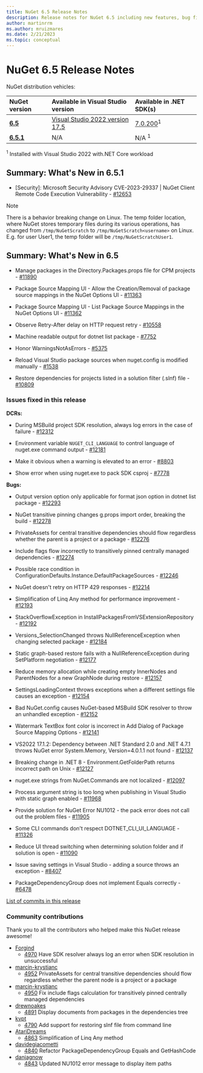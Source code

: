 ```yaml
---
title: NuGet 6.5 Release Notes
description: Release notes for NuGet 6.5 including new features, bug fixes, and DCRs.
author: martinrrm
ms.author: mruizmares
ms.date: 2/21/2023
ms.topic: conceptual
---
```


# NuGet 6.5 Release Notes

NuGet distribution vehicles:

| NuGet version | Available in Visual Studio version | Available in .NET SDK(s) |
|:---|:---|:---|
| [**6.5**](https://nuget.org/downloads) | [Visual Studio 2022 version 17.5](https://visualstudio.microsoft.com/downloads/) | [7.0.200](https://dotnet.microsoft.com/download/dotnet-core/7.0)<sup>1</sup> |
| [**6.5.1**](https://nuget.org/downloads) | N/A | N/A <sup>1</sup> |

<sup>1</sup> Installed with Visual Studio 2022 with.NET Core workload

## Summary: What's New in 6.5.1

* [Security]: Microsoft Security Advisory CVE-2023-29337 | NuGet Client Remote Code Execution Vulnerability - [#12653](https://github.com/NuGet/Home/issues/12653)

> [!NOTE]
> There is a behavior breaking change on Linux. The temp folder location, where NuGet stores temporary files during its various operations, has changed from `/tmp/NuGetScratch` to `/tmp/NuGetScratch<username>` on Linux. E.g. for user User1, the temp folder will be `/tmp/NuGetScratchUser1`.

## Summary: What's New in 6.5

* Manage packages in the Directory.Packages.props file for CPM projects - [#11890](https://github.com/NuGet/Home/issues/11890)

* Package Source Mapping UI - Allow the Creation/Removal of package source mappings in the NuGet Options UI - [#11363](https://github.com/NuGet/Home/issues/11363)

* Package Source Mapping UI - List Package Source Mappings in the NuGet Options UI - [#11362](https://github.com/NuGet/Home/issues/11362)

* Observe Retry-After delay on HTTP request retry - [#10558](https://github.com/NuGet/Home/issues/10558)

* Machine readable output for dotnet list package - [#7752](https://github.com/NuGet/Home/issues/7752)

* Honor WarningsNotAsErrors - [#5375](https://github.com/NuGet/Home/issues/5375)

* Reload Visual Studio package sources when nuget.config is modified manually - [#1538](https://github.com/NuGet/Home/issues/1538)

* Restore dependencies for projects listed in a solution filter (.slnf) file - [#10809](https://github.com/NuGet/Home/issues/10809)

### Issues fixed in this release

**DCRs:**

* During MSBuild project SDK resolution, always log errors in the case of failure - [#12312](https://github.com/NuGet/Home/issues/12312)

* Environment variable `NUGET_CLI_LANGUAGE` to control language of nuget.exe command output - [#12181](https://github.com/NuGet/Home/issues/12181)

* Make it obvious when a warning is elevated to an error - [#8803](https://github.com/NuGet/Home/issues/8803)

* Show error when using nuget.exe to pack SDK csproj - [#7778](https://github.com/NuGet/Home/issues/7778)

**Bugs:**

* Output version option only applicable for format json option in dotnet list package - [#12293](https://github.com/NuGet/Home/issues/12293)

* NuGet transitive pinning changes g.props import order, breaking the build - [#12278](https://github.com/NuGet/Home/issues/12278)

* PrivateAssets for central transitive dependencies should flow regardless whether the parent is a project or a package - [#12276](https://github.com/NuGet/Home/issues/12276)

* Include flags flow incorrectly to transitively pinned centrally managed dependencies - [#12274](https://github.com/NuGet/Home/issues/12274)

* Possible race condition in ConfigurationDefaults.Instance.DefaultPackageSources - [#12246](https://github.com/NuGet/Home/issues/12246)

* NuGet doesn't retry on HTTP 429 responses - [#12214](https://github.com/NuGet/Home/issues/12214)

* Simplification of Linq Any method for performance improvement - [#12193](https://github.com/NuGet/Home/issues/12193)

* StackOverflowException in InstallPackagesFromVSExtensionRepository - [#12192](https://github.com/NuGet/Home/issues/12192)

* Versions_SelectionChanged throws NullReferenceException when changing selected package - [#12184](https://github.com/NuGet/Home/issues/12184)

* Static graph-based restore fails with a NullReferenceException during SetPlatform negotiation - [#12177](https://github.com/NuGet/Home/issues/12177)

* Reduce memory allocation while creating empty InnerNodes and ParentNodes for a new GraphNode during restore - [#12157](https://github.com/NuGet/Home/issues/12157)

* SettingsLoadingContext throws exceptions when a different settings file causes an exception - [#12154](https://github.com/NuGet/Home/issues/12154)

* Bad NuGet.config causes NuGet-based MSBuild SDK resolver to throw an unhandled exception - [#12152](https://github.com/NuGet/Home/issues/12152)

* Watermark TextBox font color is incorrect in Add Dialog of Package Source Mapping Options - [#12141](https://github.com/NuGet/Home/issues/12141)

* VS2022 17.1.2: Dependency between .NET Standard 2.0 and .NET 4.7.1 throws NuGet error System.Memory, Version=4.0.1.1 not found - [#12137](https://github.com/NuGet/Home/issues/12137)

* Breaking change in .NET 8 - Environment.GetFolderPath returns incorrect path on Unix - [#12127](https://github.com/NuGet/Home/issues/12127)

* nuget.exe strings from NuGet.Commands are not localized - [#12097](https://github.com/NuGet/Home/issues/12097)

* Process argument string is too long when publishing in Visual Studio with static graph enabled - [#11968](https://github.com/NuGet/Home/issues/11968)

* Provide solution for NuGet Error NU1012 - the pack error does not call out the problem files - [#11905](https://github.com/NuGet/Home/issues/11905)

* Some CLI commands don't respect DOTNET_CLI_UI_LANGUAGE - [#11326](https://github.com/NuGet/Home/issues/11326)

* Reduce UI thread switching when determining solution folder and if solution is open - [#11090](https://github.com/NuGet/Home/issues/11090)

* Issue saving settings in Visual Studio - adding a source throws an exception - [#8407](https://github.com/NuGet/Home/issues/8407)

* PackageDependencyGroup does not implement Equals correctly - [#6478](https://github.com/NuGet/Home/issues/6478)

[List of commits in this release](https://github.com/NuGet/NuGet.Client/compare/6.5.0.154...6.4.1.21)

### Community contributions

Thank you to all the contributors who helped make this NuGet release awesome!

* [Forgind](https://github.com/Forgind)
  * [4970](https://github.com/NuGet/NuGet.Client/pull/4970) Have SDK resolver always log an error when SDK resolution in unsuccessful
* [marcin-krystianc](https://github.com/marcin-krystianc)
  * [4952](https://github.com/NuGet/NuGet.Client/pull/4952) PrivateAssets for central transitive dependencies should flow regardless whether the parent node is a project or a package
* [marcin-krystianc](https://github.com/marcin-krystianc)
  * [4950](https://github.com/NuGet/NuGet.Client/pull/4950) Fix include flags calculation for transitively pinned centrally managed dependencies
* [drewnoakes](https://github.com/drewnoakes)
  * [4891](https://github.com/NuGet/NuGet.Client/pull/4891) Display documents from packages in the dependencies tree
* [kvpt](https://github.com/kvpt)
  * [4790](https://github.com/NuGet/NuGet.Client/pull/4790) Add support for restoring slnf file from command line
* [AtariDreams](https://github.com/AtariDreams)
  * [4863](https://github.com/NuGet/NuGet.Client/pull/4863) Simplification of Linq Any method
* [davidegiacometti](https://github.com/davidegiacometti)
  * [4840](https://github.com/NuGet/NuGet.Client/pull/4840) Refactor PackageDependencyGroup Equals and GetHashCode
* [danjagnow](https://github.com/danjagnow)
  * [4843](https://github.com/NuGet/NuGet.Client/pull/4843) Updated NU1012 error message to display item paths